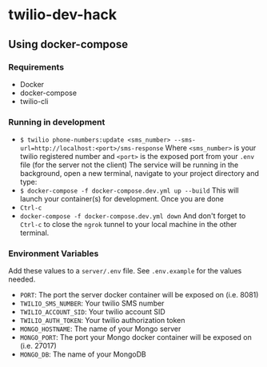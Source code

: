 # twilio-dev-hack
## Using docker-compose
### Requirements
* Docker
* docker-compose
* twilio-cli
### Running in development
 * `$ twilio phone-numbers:update <sms_number> --sms-url=http://localhost:<port>/sms-response`
Where `<sms_number>` is your twilio registered number and `<port>` is the exposed port from your `.env` file (for the server not the client)
The service will be running in the background, open a new terminal, navigate to your project directory and type:
* `$ docker-compose -f docker-compose.dev.yml up --build`
This will launch your container(s) for development. Once you are done
* `Ctrl-c`
* `docker-compose -f docker-compose.dev.yml down`
And don't forget to `Ctrl-c` to close the `ngrok` tunnel to your local machine in the other terminal. 
### Environment Variables
Add these values to a `server/.env` file. See `.env.example` for the values needed. 
 - `PORT`: The port the server docker container will be exposed on (i.e. 8081)
 - `TWILIO_SMS_NUMBER`: Your twilio SMS number
 - `TWILIO_ACCOUNT_SID`: Your twilio account SID
 - `TWILIO_AUTH_TOKEN`: Your twilio authorization token
 - `MONGO_HOSTNAME`: The name of your Mongo server
 - `MONGO_PORT`: The port your Mongo docker container will be exposed on (i.e. 27017)
 - `MONGO_DB`: The name of your MongoDB
